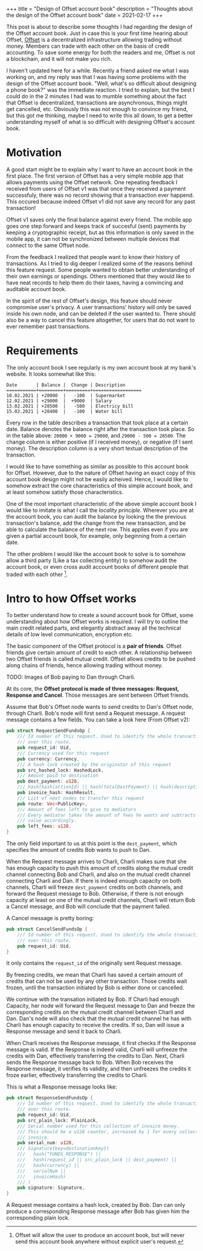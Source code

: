 +++
title = "Design of Offset account book"
description = "Thoughts about the design of the Offset account book"
date = 2021-02-17
+++

This post is about to describe some thoughts I had regarding
the design of the Offset account book. Just in case this is your first time hearing
about Offset, [Offset](https://www.offsetcredit.org) is a decentralized
infrastructure allowing trading without money. Members can trade with each
other on the basis of credit accounting. To save some energy for both the
readers and me, Offset is not a blockchain, and it will not make you rich.

I haven't updated here for a while. Recently a friend asked me what I was
working on, and my reply was that I was having some problems with the design of
the Offset account book. "Well, what's so difficult about designing a phone
book?" was the immediate reaction. I tried to explain, but the best I could do
in the 2 minutes I had was to mumble something about the fact that Offset is
decentralized, transactions are asynchronous, things might get cancelled, etc. 
Obviously this was not enough to convince my friend, but this got me thinking,
maybe I need to write this all down, to get a better understanding myself of
what is so difficult with designing Offset's account book.

# Motivation

A good start might be to explain why I want to have an account book in the
first place. The first version of Offset has a very simple mobile app that
allows payments using the Offset network. One repeating feedback I received
from users of Offset v1 was that once they received a payment successfuly,
there was no record showing that a transaction ever happend. This occured
because indeed Offset v1 did not save any record for any past transaction! 

Offset v1 saves only the final balance against every friend. The mobile app
goes one step forward and keeps track of succesful (sent) payments by keeping
a cryptographic receipt, but as this information is only saved in the mobile
app, it can not be synchronized between multiple devices that connect to the
same Offset node.

From the feedback I realized that people want to know their history of
transactions. As I tried to dig deeper I realized some of the reasons behind
this feature request. Some people wanted to obtain better understanding of
their own earnings or spendings. Others mentioned that they would like to have
neat records to help them do their taxes, having a convincing and auditable
account book.

In the spirit of the rest of Offset's design, this feature should never
compromise user's privacy. A user transactions' history will only be saved
inside his own node, and can be deleted if the user wanted to. There should
also be a way to cancel this feature altogether, for users that do not want to
ever remember past transactions.


# Requirements

The only account book I see regularly is my own account book at my bank's
website. It looks somewhat like this:


```
Date       | Balance |  Change | Description 
===========+=========+=========+==================
10.02.2021 | +20000  |   -100  | Supermarket
12.02.2021 | +29000  |  +9000  | Salary
13.02.2021 | +28500  |   -500  | Electricy bill
15.02.2021 | +28400  |   -100  | Water bill
```

Every row in the table describes a transaction that took place at a certain
date. Balance denotes the balance right after the transaction took place. So in
the table above: `20000 + 9000 = 29000`, and `29000 - 500 = 28500`. The change
column is either positive (if I received money), or negative (if I sent money).
The description column is a very short textual description of the transaction.

I would like to have something as similar as possible to this account book for
Offset. However, due to the nature of Offset having an exact copy of this
account book design might not be easily acheived. Hence, I would like to
somehow extract the core characteristics of this simple account book, and at
least somehow satisfy those characteristics.

One of the most important characteristic of the above simple account book I
would like to imitate is what I call the *locality principle*. Wherever you are
at the account book, you can audit the balance by looking the the previous
transaction's balance, add the change from the new transaction, and be able to
calculate the balance of the next row. This applies even if you are given a
partial account book, for example, only beginning from a certain date.

The other problem I would like the account book to solve is to somehow allow
a third party (Like a tax collecting entity) to somehow audit the account
book, or even cross audit account books of different people that traded with
each other [^1].


# Intro to how Offset works

To better understand how to create a sound account book for Offset, some
understanding about how Offset works is required. I will try to outline the
main credit related parts, and elegantly abstract away all the technical
details of low level communication, encryption etc.

The basic component of the Offset protocol is a **pair of friends**. Offset
friends give certain amount of credit to each other. A relationship between two
Offset friends is called mutual credit. Offset allows credits to be pushed
along chains of friends, hence allowing trading without money.

TODO: Images of Bob paying to Dan through Charli.

At its core, the **Offset protocol is made of three messages: Request, Response
and Cancel**. Those messages are sent between Offset friends.

Assume that Bob's Offset node wants to send credits to Dan's Offset node,
through Charli. Bob's node will first send a Request message. A request message
contains a few fields. You can take a look here (From Offset v2):

```rust
pub struct RequestSendFundsOp {
    /// Id number of this request. Used to identify the whole transaction
    /// over this route.
    pub request_id: Uid,
    /// Currency used for this request
    pub currency: Currency,
    /// A hash lock created by the originator of this request
    pub src_hashed_lock: HashedLock,
    /// Amount paid to destination
    pub dest_payment: u128,
    /// hash(hash(actionId) || hash(totalDestPayment) || hash(description) || hash(additional))
    pub invoice_hash: HashResult,
    /// List of next nodes to transfer this request
    pub route: Vec<PublicKey>,
    /// Amount of fees left to give to mediators
    /// Every mediator takes the amount of fees he wants and subtracts this
    /// value accordingly.
    pub left_fees: u128,
}
```

The only field important to us at this point is the `dest_payment`, which
specifies the amount of credits Bob wants to push to Dan.

When the Request message arrives to Charli, Charli makes sure that she has
enough capacity to push this amount of credits along the mutual credit channel
connecting Bob and Charli, and also on the mutual credit channel connecting
Charli and Dan. If there is indeed enough capacity on both channels, Charli
will freeze `dest_payment` credits on both channels, and forward the Request
message to Bob. Otherwise, if there is not enough capacity at least on one of
the mutual credit channels, Charli will return Bob a Cancel message, and Bob
will conclude that the payment failed. 

A Cancel message is pretty boring:

```rust
pub struct CancelSendFundsOp {
    /// Id number of this request. Used to identify the whole transaction
    /// over this route.
    pub request_id: Uid,
}
```

It only contains the `request_id` of the originally sent Request message.

By freezing credits, we mean that Charli has saved a certain amount of credits
that can not be used by any other transaction. Those credits wait frozen, until
the transaction initiated by Bob is either done or cancelled.

We continue with the transation initiated by Bob. If Charli had enough
Capacity, her node will forward the Request message to Dan and freeze the
corresponding credits on the mutual credit channel between Charli and Dan.
Dan's node will also check that the mutual credit channel he has with Charli
has enough capacity to receive the credits. If so, Dan will issue a Response
message and send it back to Charli. 

When Charli receives the Response message, it first checks if the Response
message is valid. If the Response is indeed valid, Charli will unfreeze the credits
with Dan, effectively transferring the credits to Dan. Next, Charli sends the
Response message back to Bob. When Bob receives the Response message, it
verifies its validity, and then unfreezes the credits it froze earlier,
effectively transferring the credits to Charli.

This is what a Response message looks like:

```rust
pub struct ResponseSendFundsOp {
    /// Id number of this request. Used to identify the whole transaction
    /// over this route.
    pub request_id: Uid,
    pub src_plain_lock: PlainLock,
    /// Serial number used for this collection of invoice money.
    /// This should be a u128 counter, increased by 1 for every collected
    /// invoice.
    pub serial_num: u128,
    /// Signature{key=destinationKey}(
    ///   hash("FUNDS_RESPONSE") ||
    ///   hash(request_id || src_plain_lock || dest_payment) ||
    ///   hash(currency) ||
    ///   serialNum ||
    ///   invoiceHash)
    /// )
    pub signature: Signature,
}
```

A Request message contains a hash lock, created by Bob. Dan can only produce a
corresponding Response message after Bob has given him the corresponding plain lock.


[^1]: Offset will allow the user to produce an account book, but will never
  send this account book anywhere without explicit user's request.
